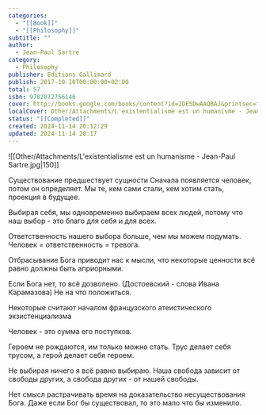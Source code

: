 ```yaml
---
categories:
  - "[[Book]]"
  - "[[Philosophy]]"
subtitle: ""
author:
  - Jean-Paul Sartre
category:
  - Philosophy
publisher: Editions Gallimard
publish: 2017-10-10T00:00:00+02:00
total: 57
isbn: 9782072756146
cover: http://books.google.com/books/content?id=2DE5DwAAQBAJ&printsec=frontcover&img=1&zoom=1&edge=curl&source=gbs_api
localCover: Other/Attachments/L'existentialisme est un humanisme - Jean-Paul Sartre.jpg
status: "[[Completed]]"
created: 2024-11-14 20:12:29
updated: 2024-11-14 20:17
---
```


![[Other/Attachments/L'existentialisme est un humanisme - Jean-Paul Sartre.jpg|150]]

Существование предшествует сущности
Сначала появляется человек, потом он определяет.
Мы те, кем сами стали, кем хотим стать, проекция в будущее.

Выбирая себя, мы одновременно выбираем всех людей, потому что наш выбор - это благо для себя и для всех.

Ответственность нашего выбора больше, чем мы можем подумать.
Человек = ответственность = тревога.

Отбрасывание Бога приводит нас к мысли, что некоторые ценности всё равно должны быть априорными.

Если Бога нет, то всё дозволено. (Достоевский - слова Ивана Карамазова) Не на что положиться.

Некоторые считают началом французского атеистического экзистенциализма

Человек - это сумма его поступков.

Героем не рождаются, им только можно стать. Трус делает себя трусом, а герой делает себя героем.

Не выбирая ничего я всё равно выбираю.
Наша свобода зависит от свободы других, а свобода других - от нашей свободы.

Нет смысл растрачивать время на доказательство несуществования Бога. Даже если Бог бы существовал, то это мало что бы изменило.